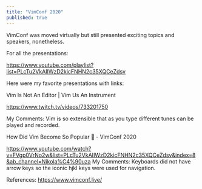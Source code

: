 ```yaml
---
title: "VimConf 2020"
published: true
---
```


VimConf was moved virtually but still presented exciting topics and speakers, nonetheless.

For all the presentations:

https://www.youtube.com/playlist?list=PLcTu2VkAIIWzD2kicFNHN2c35XQCeZdsv


Here were my favorite presentations with links:

Vim Is Not An Editor | Vim Us An Instrument

https://www.twitch.tv/videos/733201750

My Comments: Vim is so extensible that as you type different tunes can be played and recorded.



How Did Vim Become So Popular 🏺 - VimConf 2020

https://www.youtube.com/watch?v=FVgp0VrNo2w&list=PLcTu2VkAIIWzD2kicFNHN2c35XQCeZdsv&index=8&ab_channel=Nikola%C4%90uza
My Comments: Keyboards did not have arrow keys so the iconic hjkl keys were used for navigation.



References:
https://www.vimconf.live/
